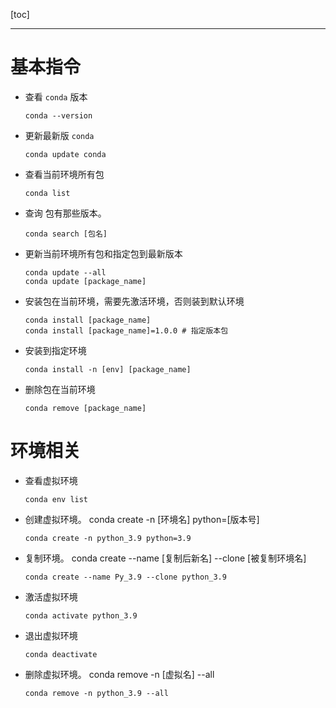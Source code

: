 [toc]

---

# 基本指令

- 查看 `conda` 版本

  ```shell
  conda --version
  ```

- 更新最新版 `conda`

  ```shell
  conda update conda
  ```

- 查看当前环境所有包

  ```shell
  conda list
  ```

- 查询 包有那些版本。 

  ```shell
  conda search [包名]
  ```
  
- 更新当前环境所有包和指定包到最新版本

  ```shell
  conda update --all
  conda update [package_name]
  ```

- 安装包在当前环境，需要先激活环境，否则装到默认环境

  ```shell
  conda install [package_name]
  conda install [package_name]=1.0.0 # 指定版本包
  ```

- 安装到指定环境

  ```shell
  conda install -n [env] [package_name]
  ```

- 删除包在当前环境

  ```shell
  conda remove [package_name]
  ```

  

#  环境相关

- 查看虚拟环境

  ```shell
  conda env list
  ```

- 创建虚拟环境。 conda create -n [环境名] python=[版本号]

  ```shell
  conda create -n python_3.9 python=3.9
  ```

- 复制环境。 conda create --name [复制后新名] --clone [被复制环境名]

  ```shell
  conda create --name Py_3.9 --clone python_3.9
  ```

- 激活虚拟环境

  ```shell
  conda activate python_3.9
  ```

- 退出虚拟环境

  ```shell
  conda deactivate
  ```

- 删除虚拟环境。 conda remove -n [虚拟名] --all 

  ```shell
  conda remove -n python_3.9 --all
  ```
  